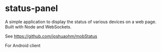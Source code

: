 # status-panel
A simple application to display the status of various devices on a web page. Built with Node and WebSockets.

See https://github.com/joshuaohm/mobStatus

For Android client
